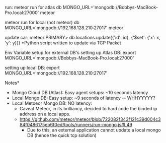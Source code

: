 run:
meteor run for atlas db
MONGO_URL='mongodb://Bobbys-MacBook-Pro.local:27000' meteor

meteor run for local (not meteor) db
MONGO_URL='mongodb://192.168.128.210:27017' meteor

update car:
meteor:PRIMARY> db.locations.update({'id': id}, {'$set': {'x': x, 'y': y}})
*Python script written to update via TCP Packet

Env Variable setup for external  DB's
setting up Atlas DB:
export MONGO_URL='mongodb://Bobbys-MacBook-Pro.local:27000'

setting up local DB:
export MONGO_URL='mongodb://192.168.128.210:27017'


Notes*
- Mongo Cloud DB (Atlas): Easy agent setups: ~10 seconds latency
- Local Mongo DB: Easy setup: ~9 seconds of latency -- WHHYYYYY?
- Local Metoeor Mongo DB: NO latency: 
    - Caveat Meteor, in its brilliancy, decided to hard code the binded ip address on a local apps. 
    - https://github.com/meteor/meteor/blob/722082f343f121c39d004c384f0486175eb6f0ed/tools/runners/run-mongo.js#L49
        - Due to this, an external application cannot update a local mongo DB (hence the quick tcp solution)
